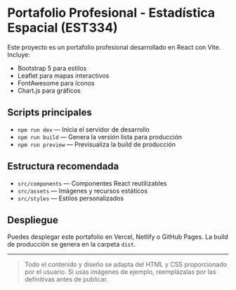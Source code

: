 # Portafolio Profesional - Estadística Espacial (EST334)

Este proyecto es un portafolio profesional desarrollado en React con Vite. Incluye:
- Bootstrap 5 para estilos
- Leaflet para mapas interactivos
- FontAwesome para íconos
- Chart.js para gráficos

## Scripts principales
- `npm run dev` — Inicia el servidor de desarrollo
- `npm run build` — Genera la versión lista para producción
- `npm run preview` — Previsualiza la build de producción

## Estructura recomendada
- `src/components` — Componentes React reutilizables
- `src/assets` — Imágenes y recursos estáticos
- `src/styles` — Estilos personalizados

## Despliegue
Puedes desplegar este portafolio en Vercel, Netlify o GitHub Pages. La build de producción se genera en la carpeta `dist`.

---

> Todo el contenido y diseño se adapta del HTML y CSS proporcionado por el usuario. Si usas imágenes de ejemplo, reemplázalas por las definitivas antes de publicar.
